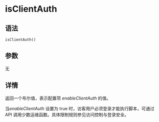 # isClientAuth

## 语法

`isClientAuth()`

## 参数

无

## 详情

返回一个布尔值，表示配置项 *enableClientAuth* 的值。

当*enableClientAuth* 设置为 true 时，访客用户必须登录才能执行脚本，可通过 API
调用少数运维函数。具体限制规则参见访问控制与登录安全。

